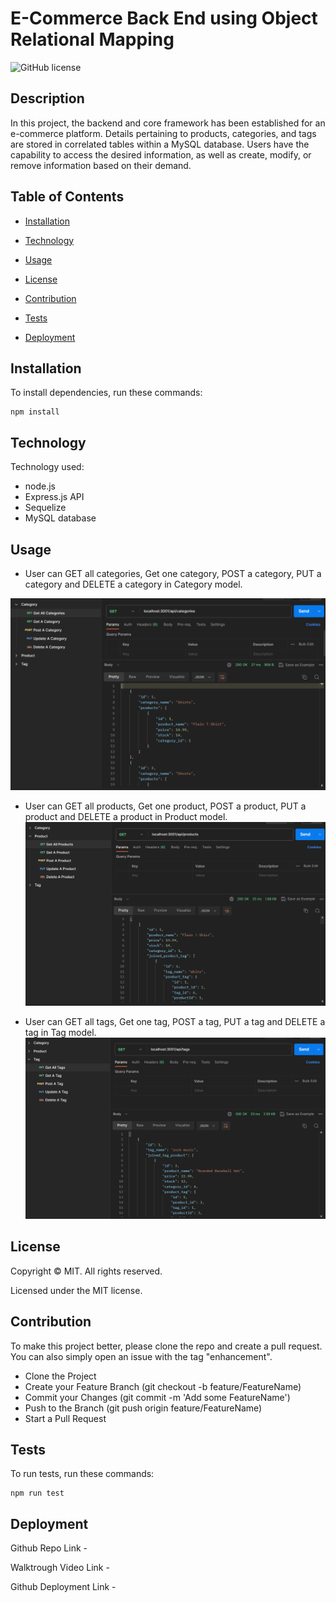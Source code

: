 # E-Commerce Back End using Object Relational Mapping

![GitHub license](https://img.shields.io/badge/license-MIT-yellowgreen.svg)

## Description

In this project, the backend and core framework has been established for an e-commerce platform. Details pertaining to products, categories, and tags are stored in correlated tables within a MySQL database. Users have the capability to access the desired information, as well as create, modify, or remove information based on their demand.

## Table of Contents

* [Installation](#Installation)

* [Technology](#technology)

* [Usage](#usage)

* [License](#license)

* [Contribution](#contribution)

* [Tests](#tests)

* [Deployment](#deployment)


## Installation

To install dependencies, run these commands:

```
npm install
```

## Technology
Technology used:
- node.js
- Express.js API
- Sequelize 
- MySQL database

## Usage
- User can GET all categories, Get one category, POST a category, PUT a category and DELETE a category in Category model.

![Category page](./Assets/category-page.png)

- User can GET all products, Get one product, POST a product, PUT a product and DELETE a product in Product model.
![Product page](./Assets/product-page.png)

- User can GET all tags, Get one tag, POST a tag, PUT a tag and DELETE a tag in Tag model.
![Tag page](./Assets/tag-page.png)

## License

Copyright © MIT. All rights reserved. 

Licensed under the MIT license.


## Contribution

To make this project better, please clone the repo and create a pull request. You can also simply open an issue with the tag "enhancement".

* Clone the Project
* Create your Feature Branch (git checkout -b feature/FeatureName)
* Commit your Changes (git commit -m 'Add some FeatureName')
* Push to the Branch (git push origin feature/FeatureName)
* Start a Pull Request

## Tests

To run tests, run these commands:

```
npm run test
```

## Deployment

Github Repo Link - 

Walktrough Video Link - 

Github Deployment Link - 